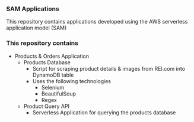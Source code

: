 ### SAM Applications ###

This repository contains applications developed using the  AWS serverless application model (SAM) 

### This repository contains ###
* Products & Orders Application
    * Products Database
        - Script for scraping product details & images from REI.com into DynamoDB table
        - Uses the following technologies
            - Selenium
            - BeautifulSoup 
            - Regex
    * Product Query API
        - Serverless Application for querying the products database

